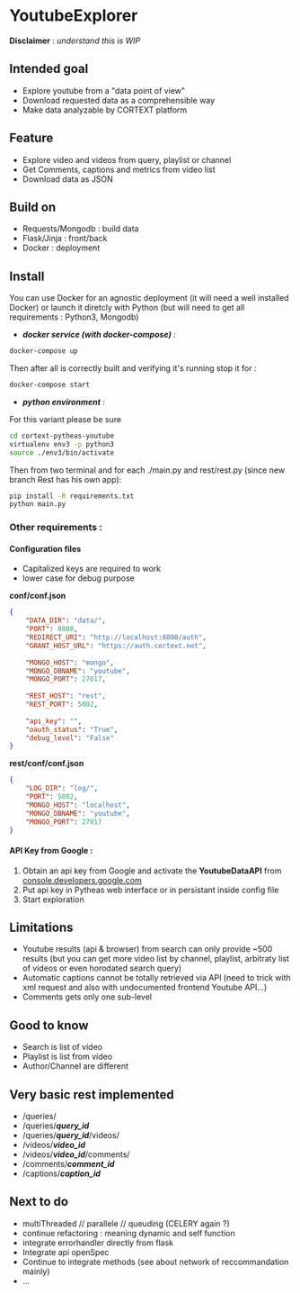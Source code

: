 # YoutubeExplorer

**Disclaimer** : _understand this is WIP_


## Intended goal
- Explore youtube from a "data point of view"
- Download requested data as a comprehensible way
- Make data analyzable by CORTEXT platform

## Feature
- Explore video and videos from query, playlist or channel
- Get Comments, captions and metrics from video list
- Download data as JSON

## Build on
- Requests/Mongodb : build data
- Flask/Jinja : front/back
- Docker : deployment

## Install

You can use Docker for an agnostic deployment (it will need a well installed Docker) or launch it diretcly with Python (but will need to get all requirements : Python3, Mongodb)

- ***docker service (with docker-compose)*** :
``` bash
docker-compose up 
```
Then after all is correctly built and verifying it's running stop it for :
``` bash
docker-compose start
```
- ***python environment*** :

For this variant please be sure 
``` bash
cd cortext-pytheas-youtube
virtualenv env3 -p python3
source ./env3/bin/activate
```
Then from two terminal and for each ./main.py and rest/rest.py (since new branch Rest has his own app):
``` bash
pip install -R requirements.txt
python main.py
```

### Other requirements :
#### Configuration files 

- Capitalized keys are required to work
- lower case for debug purpose

**conf/conf.json**
``` json
{
    "DATA_DIR": "data/",
    "PORT": 8080,
    "REDIRECT_URI": "http://localhost:8080/auth",
    "GRANT_HOST_URL": "https://auth.cortext.net",
    
    "MONGO_HOST": "mongo",
    "MONGO_DBNAME": "youtube",
    "MONGO_PORT": 27017,
    
    "REST_HOST": "rest",
    "REST_PORT": 5002,
    
    "api_key": "",
    "oauth_status": "True",
    "debug_level": "False"
}
```

**rest/conf/conf.json**
``` json
{
    "LOG_DIR": "log/",
    "PORT": 5002,
    "MONGO_HOST": "localhost",
    "MONGO_DBNAME": "youtube",
    "MONGO_PORT": 27017
}
```

#### API Key from Google :
  1. Obtain an api key from Google and activate the **YoutubeDataAPI** from [console.developers.google.com](https://console.developers.google.com/apis/api/youtube)
  2. Put api key in Pytheas web interface or in persistant inside config file
  3. Start exploration


## Limitations
- Youtube results (api & browser) from search can only provide ~500 results (but you can get more video list by channel, playlist, arbitraty list of videos or even horodated search query)
- Automatic captions cannot be totally retrieved via API (need to trick with xml request and also with undocumented frontend Youtube API...)
- Comments gets only one sub-level

## Good to know
- Search is list of video
- Playlist is list from video
- Author/Channel are different

## Very basic rest implemented
- /queries/
- /queries/***query_id***
- /queries/***query_id***/videos/
- /videos/***video_id***
- /videos/***video_id***/comments/
- /comments/***comment_id***
- /captions/***caption_id***


## Next to do
- multiThreaded // parallele // queuding (CELERY again ?)
- continue refactoring : meaning dynamic and self function
- integrate errorhandler directly from flask
- Integrate api openSpec
- Continue to integrate methods (see about network of reccommandation mainly)
- ...

